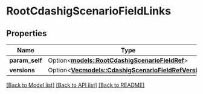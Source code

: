 # RootCdashigScenarioFieldLinks

## Properties

Name | Type | Description | Notes
------------ | ------------- | ------------- | -------------
**param_self** | Option<[**models::RootCdashigScenarioFieldRef**](RootCdashigScenarioFieldRef.md)> |  | [optional]
**versions** | Option<[**Vec<models::CdashigScenarioFieldRefVersion>**](CdashigScenarioFieldRefVersion.md)> |  | [optional]

[[Back to Model list]](../README.md#documentation-for-models) [[Back to API list]](../README.md#documentation-for-api-endpoints) [[Back to README]](../README.md)


